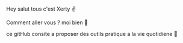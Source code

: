 Hey salut tous c'est Xerty :v:

Comment aller vous ? moi bien :punch:

ce gitHub consite a proposer des outils pratique a la vie quotidiene :muscle:
